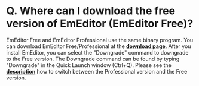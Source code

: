 # Q. Where can I download the free version of EmEditor (EmEditor Free)?

EmEditor Free and EmEditor Professional use the same binary program.
You can download EmEditor Free/Professional at the
[**download page**](https://www.emeditor.com/#download).
After you install EmEditor, you can select the "Downgrade" command to downgrade to the Free version.
The Downgrade command can be found by typing "Downgrade" in the Quick Launch window (Ctrl+Q).
Please see the
[**description**](https://www.emeditor.com/text-editor-features/history/emeditor-free/)
how to switch between the Professional version and the Free version.
